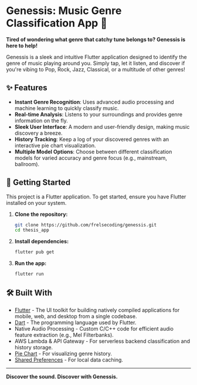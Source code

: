 # Genessis: Music Genre Classification App 🎵

**Tired of wondering what genre that catchy tune belongs to? Genessis is here to help!**

Genessis is a sleek and intuitive Flutter application designed to identify the genre of music playing around you. Simply tap, let it listen, and discover if you\'re vibing to Pop, Rock, Jazz, Classical, or a multitude of other genres!

## ✨ Features

*   **Instant Genre Recognition**: Uses advanced audio processing and machine learning to quickly classify music.
*   **Real-time Analysis**: Listens to your surroundings and provides genre information on the fly.
*   **Sleek User Interface**: A modern and user-friendly design, making music discovery a breeze.
*   **History Tracking**: Keep a log of your discovered genres with an interactive pie chart visualization.
*   **Multiple Model Options**: Choose between different classification models for varied accuracy and genre focus (e.g., mainstream, ballroom).

## 🚀 Getting Started

This project is a Flutter application. To get started, ensure you have Flutter installed on your system.

1.  **Clone the repository:**
    ```bash
    git clone https://github.com/frelsecoding/genessis.git
    cd thesis_app
    ```
2.  **Install dependencies:**
    ```bash
    flutter pub get
    ```
3.  **Run the app:**
    ```bash
    flutter run
    ```

## 🛠️ Built With

*   [Flutter](https://flutter.dev/) - The UI toolkit for building natively compiled applications for mobile, web, and desktop from a single codebase.
*   [Dart](https://dart.dev/) - The programming language used by Flutter.
*   Native Audio Processing - Custom C/C++ code for efficient audio feature extraction (e.g., Mel Filterbanks).
*   AWS Lambda & API Gateway - For serverless backend classification and history storage.
*   [Pie Chart](https://pub.dev/packages/pie_chart) - For visualizing genre history.
*   [Shared Preferences](https://pub.dev/packages/shared_preferences) - For local data caching.

---

**Discover the sound. Discover with Genessis.**
